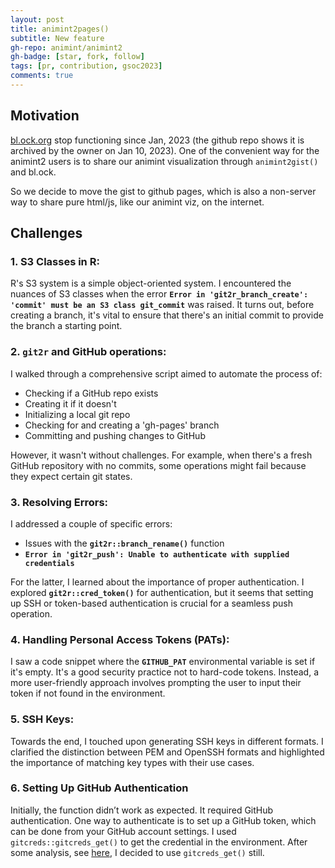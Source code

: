 ```yaml
---
layout: post
title: animint2pages()
subtitle: New feature
gh-repo: animint/animint2
gh-badge: [star, fork, follow]
tags: [pr, contribution, gsoc2023]
comments: true
---
```


## Motivation
[bl.ock.org](http://bl.ock.org) stop functioning since Jan, 2023 (the github repo shows it is archived by the owner on Jan 10, 2023). One of the convenient way for the animint2 users is to share our animint visualization through `animint2gist()` and bl.ock. 

So we decide to move the gist to github pages, which is also a non-server way to share pure html/js, like our animint viz, on the internet.

## Challenges
### **1. S3 Classes in R:**

R's S3 system is a simple object-oriented system. I encountered the nuances of S3 classes when the error **`Error in 'git2r_branch_create': 'commit' must be an S3 class git_commit`** was raised. It turns out, before creating a branch, it's vital to ensure that there's an initial commit to provide the branch a starting point.

### **2. `git2r` and GitHub operations:**

I walked through a comprehensive script aimed to automate the process of:

- Checking if a GitHub repo exists
- Creating it if it doesn't
- Initializing a local git repo
- Checking for and creating a 'gh-pages' branch
- Committing and pushing changes to GitHub

However, it wasn't without challenges. For example, when there's a fresh GitHub repository with no commits, some operations might fail because they expect certain git states.

### **3. Resolving Errors:**

I addressed a couple of specific errors:

- Issues with the **`git2r::branch_rename()`** function
- **`Error in 'git2r_push': Unable to authenticate with supplied credentials`**

For the latter, I learned about the importance of proper authentication. I explored **`git2r::cred_token()`** for authentication, but it seems that setting up SSH or token-based authentication is crucial for a seamless push operation.

### **4. Handling Personal Access Tokens (PATs):**

I saw a code snippet where the **`GITHUB_PAT`** environmental variable is set if it's empty. It's a good security practice not to hard-code tokens. Instead, a more user-friendly approach involves prompting the user to input their token if not found in the environment.

### **5. SSH Keys:**

Towards the end, I touched upon generating SSH keys in different formats. I clarified the distinction between PEM and OpenSSH formats and highlighted the importance of matching key types with their use cases.
### **6. Setting Up GitHub Authentication**
Initially, the function didn’t work as expected. It required GitHub authentication. One way to authenticate is to set up a GitHub token, 
which can be done from your GitHub account settings. I used `gitcreds::gitcreds_get()` to get the credential in the environment.
After some analysis, see [here](https://github.com/animint/animint2/pull/101#discussion_r1328033433), I decided to use `gitcreds_get()` still.
